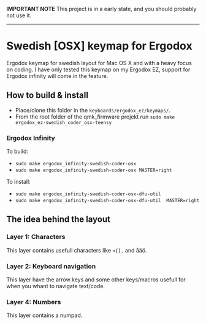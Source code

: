 **IMPORTANT NOTE**
This project is in a early state, and you should probably not use it.
********************************************************************************

# Swedish [OSX] keymap for Ergodox

Ergodox keymap for swedish layout for Mac OS X and with a heavy focus on coding. I have only tested this keymap on my Ergodox EZ, support for Ergodox infinity will come in the feature.

## How to build & install
* Place/clone this folder in the `keyboards/ergodox_ez/keymaps/`.
* From the root folder of the qmk_firmware projekt run `sudo make ergodox_ez-swedish_coder_osx-teensy`

### Ergodox Infinity
To build:
- `sudo make ergodox_infinity-swedish-coder-osx`
- `sudo make ergodox_infinity-swedish-coder-osx MASTER=right`

To install:
- `sudo make ergodox_infinity-swedish-coder-osx-dfu-util`
- `sudo make ergodox_infinity-swedish-coder-osx-dfu-util  MASTER=right`


## The idea behind the layout

### Layer 1: Characters
This layer contains usefull characters like `<{[.` and åäö.

### Layer 2: Keyboard navigation
This layer have the arrow keys and some other keys/macros usefull for when you whant to navigate text/code.

### Layer 4: Numbers
This layer contains a numpad.
